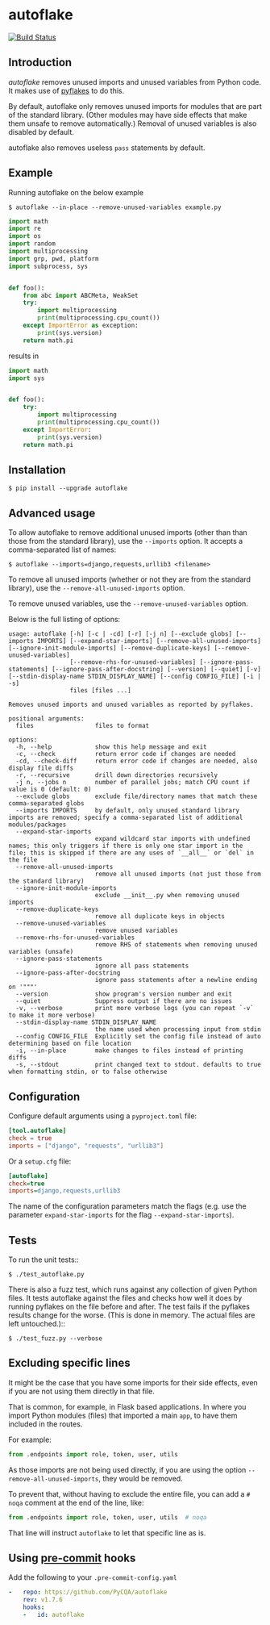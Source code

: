 # autoflake

[![Build Status](https://github.com/PyCQA/autoflake/actions/workflows/main.yaml/badge.svg?branch=main)](https://github.com/PyCQA/autoflake/actions/workflows/main.yaml)

## Introduction

_autoflake_ removes unused imports and unused variables from Python code. It
makes use of [pyflakes](https://pypi.org/pypi/pyflakes) to do this.

By default, autoflake only removes unused imports for modules that are part of
the standard library. (Other modules may have side effects that make them
unsafe to remove automatically.) Removal of unused variables is also disabled
by default.

autoflake also removes useless ``pass`` statements by default.

## Example

Running autoflake on the below example

```
$ autoflake --in-place --remove-unused-variables example.py
```

```python
import math
import re
import os
import random
import multiprocessing
import grp, pwd, platform
import subprocess, sys


def foo():
    from abc import ABCMeta, WeakSet
    try:
        import multiprocessing
        print(multiprocessing.cpu_count())
    except ImportError as exception:
        print(sys.version)
    return math.pi
```

results in

```python
import math
import sys


def foo():
    try:
        import multiprocessing
        print(multiprocessing.cpu_count())
    except ImportError:
        print(sys.version)
    return math.pi
```


## Installation

```
$ pip install --upgrade autoflake
```


## Advanced usage

To allow autoflake to remove additional unused imports (other than
than those from the standard library), use the ``--imports`` option. It
accepts a comma-separated list of names:

```
$ autoflake --imports=django,requests,urllib3 <filename>
```

To remove all unused imports (whether or not they are from the standard
library), use the ``--remove-all-unused-imports`` option.

To remove unused variables, use the ``--remove-unused-variables`` option.

Below is the full listing of options:

```
usage: autoflake [-h] [-c | -cd] [-r] [-j n] [--exclude globs] [--imports IMPORTS] [--expand-star-imports] [--remove-all-unused-imports] [--ignore-init-module-imports] [--remove-duplicate-keys] [--remove-unused-variables]
                 [--remove-rhs-for-unused-variables] [--ignore-pass-statements] [--ignore-pass-after-docstring] [--version] [--quiet] [-v] [--stdin-display-name STDIN_DISPLAY_NAME] [--config CONFIG_FILE] [-i | -s]
                 files [files ...]

Removes unused imports and unused variables as reported by pyflakes.

positional arguments:
  files                 files to format

options:
  -h, --help            show this help message and exit
  -c, --check           return error code if changes are needed
  -cd, --check-diff     return error code if changes are needed, also display file diffs
  -r, --recursive       drill down directories recursively
  -j n, --jobs n        number of parallel jobs; match CPU count if value is 0 (default: 0)
  --exclude globs       exclude file/directory names that match these comma-separated globs
  --imports IMPORTS     by default, only unused standard library imports are removed; specify a comma-separated list of additional modules/packages
  --expand-star-imports
                        expand wildcard star imports with undefined names; this only triggers if there is only one star import in the file; this is skipped if there are any uses of `__all__` or `del` in the file
  --remove-all-unused-imports
                        remove all unused imports (not just those from the standard library)
  --ignore-init-module-imports
                        exclude __init__.py when removing unused imports
  --remove-duplicate-keys
                        remove all duplicate keys in objects
  --remove-unused-variables
                        remove unused variables
  --remove-rhs-for-unused-variables
                        remove RHS of statements when removing unused variables (unsafe)
  --ignore-pass-statements
                        ignore all pass statements
  --ignore-pass-after-docstring
                        ignore pass statements after a newline ending on '"""'
  --version             show program's version number and exit
  --quiet               Suppress output if there are no issues
  -v, --verbose         print more verbose logs (you can repeat `-v` to make it more verbose)
  --stdin-display-name STDIN_DISPLAY_NAME
                        the name used when processing input from stdin
  --config CONFIG_FILE  Explicitly set the config file instead of auto determining based on file location
  -i, --in-place        make changes to files instead of printing diffs
  -s, --stdout          print changed text to stdout. defaults to true when formatting stdin, or to false otherwise
```


## Configuration

Configure default arguments using a `pyproject.toml` file:

```toml
[tool.autoflake]
check = true
imports = ["django", "requests", "urllib3"]
```

Or a `setup.cfg` file:

```ini
[autoflake]
check=true
imports=django,requests,urllib3
```

The name of the configuration parameters match the flags (e.g. use the
parameter `expand-star-imports` for the flag `--expand-star-imports`).

## Tests

To run the unit tests::

```
$ ./test_autoflake.py
```

There is also a fuzz test, which runs against any collection of given Python
files. It tests autoflake against the files and checks how well it does by
running pyflakes on the file before and after. The test fails if the pyflakes
results change for the worse. (This is done in memory. The actual files are
left untouched.)::

```
$ ./test_fuzz.py --verbose
```

## Excluding specific lines

It might be the case that you have some imports for their side effects, even
if you are not using them directly in that file.

That is common, for example, in Flask based applications. In where you import
Python modules (files) that imported a main ``app``, to have them included in
the routes.

For example:

```python
from .endpoints import role, token, user, utils
```

As those imports are not being used directly, if you are using the option
``--remove-all-unused-imports``, they would be removed.

To prevent that, without having to exclude the entire file, you can add a
``# noqa`` comment at the end of the line, like:

```python
from .endpoints import role, token, user, utils  # noqa
```

That line will instruct ``autoflake`` to let that specific line as is.


## Using [pre-commit](https://pre-commit.comn) hooks

Add the following to your `.pre-commit-config.yaml`

```yaml
-   repo: https://github.com/PyCQA/autoflake
    rev: v1.7.6
    hooks:
    -   id: autoflake
```
